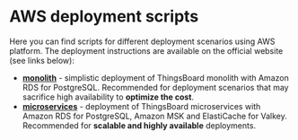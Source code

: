 # AWS deployment scripts

Here you can find scripts for different deployment scenarios using AWS platform. 
The deployment instructions are available on the official website (see links below):

- [**monolith**](https://thingsboard.io/docs/user-guide/install/cluster/aws-monolith-setup/) - simplistic deployment of ThingsBoard monolith 
with Amazon RDS for PostgreSQL. 
Recommended for deployment scenarios that may sacrifice high availability to **optimize the cost**. 
- [**microservices**](https://thingsboard.io/docs/user-guide/install/cluster/aws-microservices-setup/) - deployment of ThingsBoard microservices 
with Amazon RDS for PostgreSQL, Amazon MSK 
and ElastiCache for Valkey. Recommended for **scalable and highly available** deployments.
